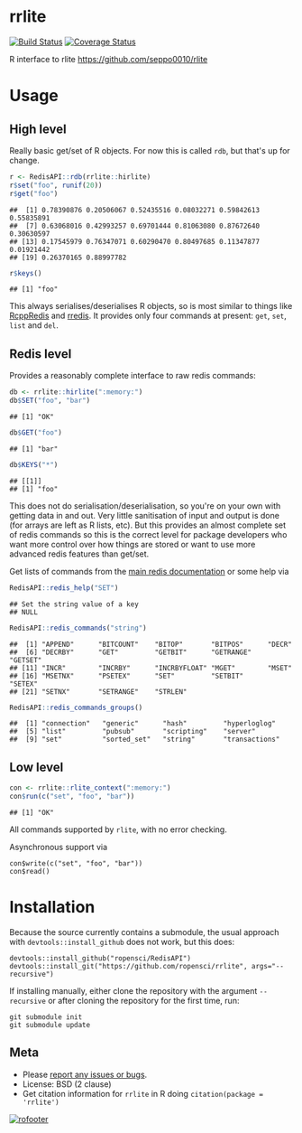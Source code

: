 # rrlite

[![Build Status](https://travis-ci.org/ropensci/rrlite.png?branch=master)](https://travis-ci.org/ropensci/rrlite)
[![Coverage Status](https://coveralls.io/repos/ropensci/rrlite/badge.svg?branch=master)](https://coveralls.io/r/ropensci/rrlite?branch=master)

R interface to rlite https://github.com/seppo0010/rlite

# Usage

## High level

Really basic get/set of R objects.  For now this is called `rdb`, but that's up for change.


```r
r <- RedisAPI::rdb(rrlite::hirlite)
r$set("foo", runif(20))
r$get("foo")
```

```
##  [1] 0.78390876 0.20506067 0.52435516 0.08032271 0.59842613 0.55835891
##  [7] 0.63068016 0.42993257 0.69701444 0.81063080 0.87672640 0.30630597
## [13] 0.17545979 0.76347071 0.60290470 0.80497685 0.11347877 0.01921442
## [19] 0.26370165 0.88997782
```

```r
r$keys()
```

```
## [1] "foo"
```

This always serialises/deserialises R objects, so is most similar to things like [RcppRedis](https://github.com/eddelbuettel/rcppredis) and [rredis](http://cran.r-project.org/web/packages/rredis/index.html).  It provides only four commands at present: `get`, `set`, `list` and `del`.

## Redis level

Provides a reasonably complete interface to raw redis commands:


```r
db <- rrlite::hirlite(":memory:")
db$SET("foo", "bar")
```

```
## [1] "OK"
```

```r
db$GET("foo")
```

```
## [1] "bar"
```

```r
db$KEYS("*")
```

```
## [[1]]
## [1] "foo"
```

This does not do serialisation/deserialisation, so you're on your own with getting data in and out.  Very little sanitisation of input and output is done (for arrays are left as R lists, etc).  But this provides an almost complete set of redis commands so this is the correct level for package developers who want more control over how things are stored or want to use more advanced redis features than get/set.

Get lists of commands from the [main redis documentation](redis.io/commands/) or some help via


```r
RedisAPI::redis_help("SET")
```

```
## Set the string value of a key
## NULL
```

```r
RedisAPI::redis_commands("string")
```

```
##  [1] "APPEND"      "BITCOUNT"    "BITOP"       "BITPOS"      "DECR"
##  [6] "DECRBY"      "GET"         "GETBIT"      "GETRANGE"    "GETSET"
## [11] "INCR"        "INCRBY"      "INCRBYFLOAT" "MGET"        "MSET"
## [16] "MSETNX"      "PSETEX"      "SET"         "SETBIT"      "SETEX"
## [21] "SETNX"       "SETRANGE"    "STRLEN"
```

```r
RedisAPI::redis_commands_groups()
```

```
##  [1] "connection"   "generic"      "hash"         "hyperloglog"
##  [5] "list"         "pubsub"       "scripting"    "server"
##  [9] "set"          "sorted_set"   "string"       "transactions"
```

## Low level


```r
con <- rrlite::rlite_context(":memory:")
con$run(c("set", "foo", "bar"))
```

```
## [1] "OK"
```

All commands supported by `rlite`, with no error checking.

Asynchronous support via

```
con$write(c("set", "foo", "bar"))
con$read()
```

# Installation

Because the source currently contains a submodule, the usual approach with `devtools::install_github` does not work, but this does:

```
devtools::install_github("ropensci/RedisAPI")
devtools::install_git("https://github.com/ropensci/rrlite", args="--recursive")
```

If installing manually, either clone the repository with the argument `--recursive` or after cloning the repository for the first time, run:

```
git submodule init
git submodule update
```

## Meta

* Please [report any issues or bugs](https://github.com/ropensci/rrlite/issues).
* License: BSD (2 clause)
* Get citation information for `rrlite` in R doing `citation(package = 'rrlite')`

[![rofooter](http://ropensci.org/public_images/github_footer.png)](http://ropensci.org)
